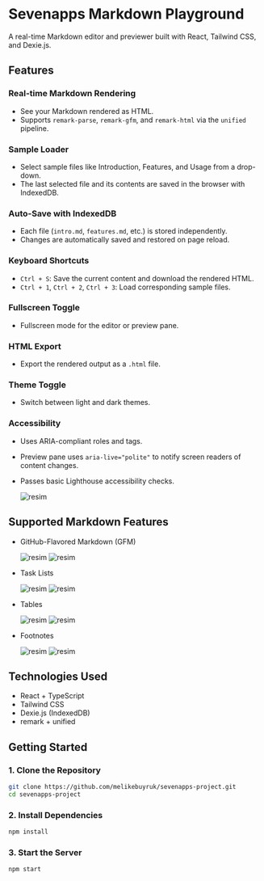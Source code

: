 # Sevenapps Markdown Playground

A real-time Markdown editor and previewer built with React, Tailwind CSS, and Dexie.js.

## Features

### Real-time Markdown Rendering
- See your Markdown rendered as HTML.
- Supports `remark-parse`, `remark-gfm`, and `remark-html` via the `unified` pipeline.

### Sample Loader
- Select sample files like Introduction, Features, and Usage from a drop-down.
- The last selected file and its contents are saved in the browser with IndexedDB.

### Auto-Save with IndexedDB
- Each file (`intro.md`, `features.md`, etc.) is stored independently.
- Changes are automatically saved and restored on page reload.

### Keyboard Shortcuts
- `Ctrl + S`: Save the current content and download the rendered HTML.
- `Ctrl + 1`, `Ctrl + 2`, `Ctrl + 3`: Load corresponding sample files.

### Fullscreen Toggle
- Fullscreen mode for the editor or preview pane.

### HTML Export
- Export the rendered output as a `.html` file.

### Theme Toggle
- Switch between light and dark themes.

### Accessibility
- Uses ARIA-compliant roles and tags.
- Preview pane uses `aria-live="polite"` to notify screen readers of content changes.
- Passes basic Lighthouse accessibility checks.

  ![resim](https://github.com/user-attachments/assets/3239e1c0-7dd1-4f00-a9dd-3e0793616d5d)


## Supported Markdown Features
- GitHub-Flavored Markdown (GFM)

  ![resim](https://github.com/user-attachments/assets/ed20252b-6be0-484b-b2c2-36871f2fb255)
  ![resim](https://github.com/user-attachments/assets/824efbef-0876-44b3-a0ed-a7b221012490)


- Task Lists

  ![resim](https://github.com/user-attachments/assets/cd956dc3-3971-4e1e-b896-6b59858383ed)
  ![resim](https://github.com/user-attachments/assets/bbae147d-059a-4c76-bae8-28d2d2b9ff0c)


- Tables
  
  ![resim](https://github.com/user-attachments/assets/22549eef-460d-4e8b-a896-86daec9f3fe7)
  ![resim](https://github.com/user-attachments/assets/91d8d532-4313-4ba1-84fa-d6e3a1d4b491)


- Footnotes

  ![resim](https://github.com/user-attachments/assets/f928905a-2b0e-4cd9-97e1-ae36fa2c2c6b)
  ![resim](https://github.com/user-attachments/assets/d44fd342-0a60-4df4-97f6-434e5f98a9c8)


  

## Technologies Used
- React + TypeScript
- Tailwind CSS 
- Dexie.js (IndexedDB)
- remark + unified 

## Getting Started


### 1. Clone the Repository
```bash
git clone https://github.com/melikebuyruk/sevenapps-project.git
cd sevenapps-project
```

### 2. Install Dependencies
```bash
npm install
```

### 3. Start the Server
```bash
npm start
```



 
